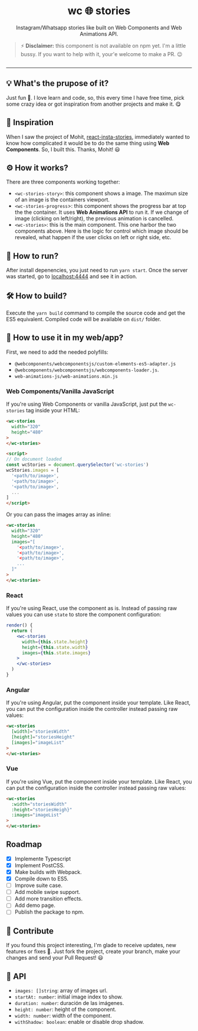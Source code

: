 <h1 align="center">wc 🌐 stories</h1>

<p align="center">
Instagram/Whatsapp stories like built on Web Components and Web Animations API.
</p>

> ⚡ **Disclaimer:** this component is not available on npm yet. I'm a little bussy. If you want to help with it, your'e welcome to make a PR. 😉

<p align="center">
  <img sc="https://i.imgur.com/a6POvD2.gif">
</p>

---

## 💡 What's the prupose of it?

Just fun 🙂. I love learn and code, so, this every time I have free time, pick some crazy idea or got inspiration from another projects and make it. 😋

## 🦄 Inspiration

When I saw the project of Mohit, [react-insta-stories](https://github.com/mohitk05/react-insta-stories), immediately wanted to know how complicated it would be to do the same thing using **Web Components**. So, I built this. Thanks, Mohit! 😃 

## ⚙️ How it works?

There are three components working together:

- `<wc-stories-story>`: this component shows a image. The maximun size of an image is the containers viewport.
- `<wc-stories-progress`>: this component shows the progress bar at top the the container. It uses **Web Animations API** to run it. If we change of image (clicking on left/right), the previous animation is cancelled.
- `<wc-stories>`: this is the main component. This one harbor the two components above. Here is the logic for control which image should be revealed, what happen if the user
clicks on left or right side, etc.

## 🚀 How to run?

After install depenencies, you just need to run `yarn start`. Once the server was started, go to [localhost:4444](http://127.0.0.1:4444) and see it in action.

## 🛠️ How to build?

Execute the `yarn build` command to compile the source code and get the ES5 equivalent. Compiled code will be available on `dist/` folder.

## 🙋 How to use it in my web/app?

First, we need to add the needed polyfills:

- `@webcomponents/webcomponentsjs/custom-elements-es5-adapter.js`
- `@webcomponents/webcomponentsjs/webcomponents-loader.js`.
- `web-animations-js/web-animations.min.js`

### Web Components/Vanilla JavaScript
If you're using Web Components or vanilla JavaScript, just put the `wc-stories` tag inside your HTML:

```html
<wc-stories
  width="320"
  height="480"
>
</wc-stories>

<script>
// On document loaded
const wcStories = document.querySelector('wc-stories')
wcStories.images = [
  '<path/to/image>',
  '<path/to/image>',
  '<path/to/image>',
  ...
]
</script>
```

Or you can pass the images array as inline:

```html
<wc-stories
  width="320"
  height="480"
  images="[
    '<path/to/image>',
    '<path/to/image>',
    '<path/to/image>',
    ...
  ]"
>
</wc-stories>
```

### React

If you're using React, use the component as is. Instead of passing raw values you can use `state` to
store the component configuration:

```jsx
render() {
  return (
    <wc-stories
      width={this.state.height}
      height={this.state.width}
      images={this.state.images}
    >
    </wc-stories>
  )
}
```

### Angular

If you're using Angular, put the component inside your template. Like React, you can put the configuration inside the controller instead passing raw values:

```html
<wc-stories
  [width]="storiesWidth"
  [height]="storiesHeight"
  [images]="imageList"
>
</wc-stories>
```

###  Vue

If you're using Vue, put the component inside your template. Like React, you can put the configuration inside the controller instead passing raw values:

```html
<wc-stories
  :width="storiesWidth"
  :height="storiesHeigh}"
  :images="imageList"
>
</wc-stories>
```

## Roadmap

- [x] Implemente Typescript
- [x] Implement PostCSS.
- [x] Make builds with Webpack.
- [x] Compile down to ES5.
- [ ] Improve suite case.
- [ ] Add mobile swipe support.
- [ ] Add more transition effects.
- [ ] Add demo page.
- [ ] Publish the package to npm.

## 🙌 Contribute

If you found this project interesting, I'm glade to
receive updates, new features or fixes 🙂. Just
fork the project, create your branch, make your changes
and send your Pull Request! 😃

## 📖 API

- `images: []string`: array of images url.
- `startAt: number`: initial image index to show.
- `duration: number`: duración de las imágenes.
- `height: number`: height of the component.
- `width: number`: width of the component.
- `withShadow: boolean`: enable or disable drop shadow.
